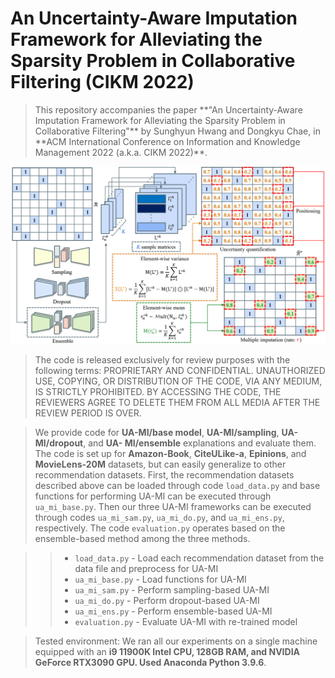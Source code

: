 # An Uncertainty-Aware Imputation Framework for Alleviating the Sparsity Problem in Collaborative Filtering (CIKM 2022)

> <p> This repository accompanies the paper **"An Uncertainty-Aware Imputation Framework for Alleviating the Sparsity Problem in Collaborative Filtering"** by Sunghyun Hwang and Dongkyu Chae, in **ACM International Conference on Information and Knowledge Management 2022 (a.k.a. CIKM 2022)**. </p>

![fw_img](./img/fw_img.PNG)   

> The code is released exclusively for review purposes with the following terms: PROPRIETARY AND CONFIDENTIAL. UNAUTHORIZED USE, COPYING, OR DISTRIBUTION OF THE CODE, VIA ANY MEDIUM, IS STRICTLY PROHIBITED. BY ACCESSING THE CODE, THE REVIEWERS AGREE TO DELETE THEM FROM ALL MEDIA AFTER THE REVIEW PERIOD IS OVER.

> We provide code for **UA-MI/base model**, **UA-MI/sampling**, **UA-MI/dropout**, and **UA- MI/ensemble** explanations and evaluate them. The code is set up for **Amazon-Book**, **CiteULike-a**, **Epinions**, and **MovieLens-20M** datasets, but can easily generalize to other recommendation datasets. First, the recommendation datasets described above can be loaded through code ```load_data.py``` and base functions for performing UA-MI can be executed through ```ua_mi_base.py```. Then our three UA-MI frameworks can be executed through codes ```ua_mi_sam.py```, ```ua_mi_do.py```, and ```ua_mi_ens.py```, respectively. The code ```evaluation.py``` operates based on the ensemble-based method among the three methods.

> > * ```load_data.py``` - Load each recommendation dataset from the data file and preprocess for UA-MI
> > * ```ua_mi_base.py``` - Load functions for UA-MI
> > * ```ua_mi_sam.py``` - Perform sampling-based UA-MI
> > * ```ua_mi_do.py``` - Perform dropout-based UA-MI
> > * ```ua_mi_ens.py``` - Perform ensemble-based UA-MI
> > * ```evaluation.py``` - Evaluate UA-MI with re-trained model

> Tested environment: We ran all our experiments on a single machine equipped with an **i9 11900K Intel CPU, 128GB RAM, and NVIDIA GeForce RTX3090 GPU. Used Anaconda Python 3.9.6**.
